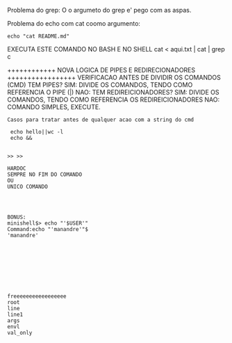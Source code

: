 Problema do grep:
	O o argumeto do grep e' pego com as aspas.

Problema do echo com cat coomo argumento:

	echo "cat README.md"

EXECUTA ESTE COMANDO NO BASH E NO SHELL
cat < aqui.txt | cat | grep c







++++++++++++ NOVA LOGICA DE PIPES E REDIRECIONADORES +++++++++++++++++
VERIFICACAO ANTES DE DIVIDIR OS COMANDOS (CMD)
TEM PIPES?
SIM: DIVIDE OS COMANDOS, TENDO COMO REFERENCIA O PIPE (|)
NAO: TEM REDIREICIONADORES?
	SIM: DIVIDE OS COMANDOS, TENDO COMO REFERENCIA OS REDIREICIONADORES
	NAO: COMANDO SIMPLES, EXECUTE.



	Casos para tratar antes de qualquer acao com a string do cmd

	 echo hello||wc -l
	 echo && 


	>> >>

	HARDOC 
	SEMPRE NO FIM DO COMANDO
	OU
	UNICO COMANDO	




	BONUS:
	minishell$> echo "'$USER'"
	Command:echo "'manandre'"$
	'manandre'









	freeeeeeeeeeeeeeeee
	root
	line
	line1
	args
	envl
	val_only